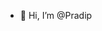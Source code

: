 - 👋 Hi, I’m @Pradip
<!---
sedainp869/sedainp869 is a ✨ special ✨ repository because its `README.md` (this file) appears on your GitHub profile.
You can click the Preview link to take a look at your changes.
--->
